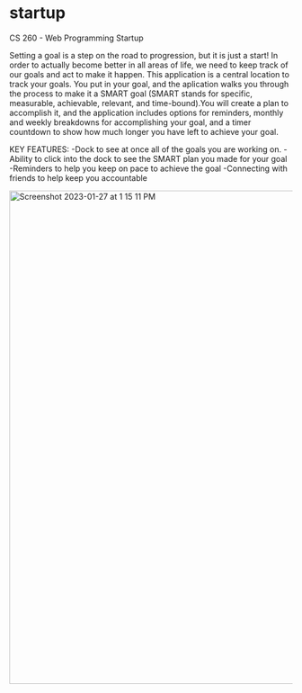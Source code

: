 # startup
CS 260 - Web Programming Startup

Setting a goal is a step on the road to progression, but it is just a start! In order to actually become better in all areas of life, we need to keep track of our goals and act to make it happen. This application is a central location to track your goals. You put in your goal, and the aplication walks you through the process to make it a SMART goal (SMART stands for specific, measurable, achievable, relevant, and time-bound).You will create a plan to accomplish it, and the application includes options for reminders, monthly and weekly breakdowns for accomplishing your goal, and a timer countdown to show how much longer you have left to achieve your goal. 

KEY FEATURES:
-Dock to see at once all of the goals you are working on.
-Ability to click into the dock to see the SMART plan you made for your goal
-Reminders to help you keep on pace to achieve the goal
-Connecting with friends to help keep you accountable


<img width="877" alt="Screenshot 2023-01-27 at 1 15 11 PM" src="https://user-images.githubusercontent.com/122473979/215188532-c4731fb6-d453-4ec3-9294-dea2759e332a.png">

